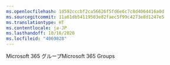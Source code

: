 ```yaml
---
ms.openlocfilehash: 1d592cccbf2ca56626f5fd6e6c7c8d4064416a0d
ms.sourcegitcommit: 11a61db54119503e82faec5f99c4273e8d1247e5
ms.translationtype: HT
ms.contentlocale: ja-JP
ms.lasthandoff: 10/16/2020
ms.locfileid: "4069828"
---
```

<span data-ttu-id="1a268-101">Microsoft 365 グループ</span><span class="sxs-lookup"><span data-stu-id="1a268-101">Microsoft 365 Groups</span></span>
